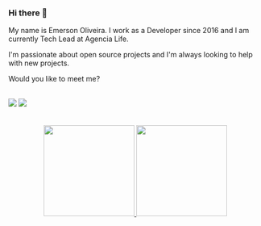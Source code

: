 ### Hi there 👋

My name is Emerson Oliveira. I work as a Developer since 2016 and I am currently Tech Lead at Agencia Life.

I'm passionate about open source projects and I'm always looking to help with new projects.

Would you like to meet me? 
<br>
<br>
<div> 
    <a href="https://twitter.com/emerson60s" target="_blank"><img src="https://img.shields.io/badge/Twitter-1DA1F2?style=for-the-badge&logo=twitter&logoColor=white" target="_blank"></a>
<a href="www.linkedin.com/in/](https://www.linkedin.com/in/emersonoliveiratech/" target="_blank"><img src="https://img.shields.io/badge/-LinkedIn-%230077B5?style=for-the-badge&logo=linkedin&logoColor=white" target="_blank"></a> <br>

</div>
<br>
<br>
<div align="center">
  <a href="https://github.com/emerson-oliveira">
  <img height="180em" src="https://github-readme-stats.vercel.app/api?username=emerson-oliveira&show_icons=true&theme=dracula&include_all_commits=true&count_private=true"/>
  <img height="180em" src="https://github-readme-stats.vercel.app/api/top-langs/?username=emerson-oliveira&layout=compact&langs_count=7&theme=dracula"/>
  </a>
</div>
